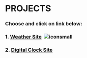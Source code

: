 # PROJECTS  
### Choose and click on link below:
### 1. [Weather Site](https://github.com/eliya72/PROJECTS/tree/main/Weather-site) &nbsp;![iconsmall](https://github.com/eliya72/PROJECTS/assets/53794805/9956d0e6-b3ae-4c48-bbfb-a27ea229042a)
### 2. [Digital Clock Site](https://github.com/eliya72/PROJECTS/tree/main/DigitalClockSite)
